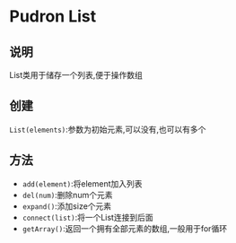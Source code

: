 # Pudron List
## 说明
List类用于储存一个列表,便于操作数组
## 创建
`List(elements)`:参数为初始元素,可以没有,也可以有多个
## 方法
* `add(element)`:将element加入列表
* `del(num)`:删除num个元素
* `expand()`:添加size个元素
* `connect(list)`:将一个List连接到后面
* `getArray()`:返回一个拥有全部元素的数组,一般用于for循环